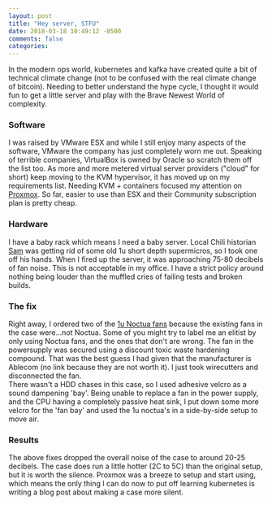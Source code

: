 ```yaml
---
layout: post
title: "Hey server, STFU"
date: 2018-03-18 10:49:12 -0500
comments: false
categories:
---
```


In the modern ops world, kubernetes and kafka have created quite a bit of technical climate change (not to be confused with the real climate change of bitcoin). Needing to better understand the hype cycle, I thought it would fun to get a little server and play with the Brave Newest World of complexity.

### Software
I was raised by VMware ESX and while I still enjoy many aspects of the software, VMware the company has just completely worn me out. Speaking of terrible companies, VirtualBox is owned by Oracle so scratch them off the list too. As more and more metered virtual server providers ("cloud" for short) keep moving to the KVM hypervisor, it has moved up on my requirements list. Needing KVM + containers focused my attention on [Proxmox](https://www.proxmox.com/en/). So far, easier to use than ESX and their Community subscription plan is pretty cheap.  

### Hardware
I have a baby rack which means I need a baby server. Local Chili historian [Sam](https://twitter.com/snellingio) was getting rid of some old 1u short depth supermicros, so I took one off his hands.  When I fired up the server, it was approaching 75-80 decibels of fan noise. This is not acceptable in my office. I have a strict policy around nothing being louder than the muffled cries of failing tests and broken builds.  

### The fix
Right away, I ordered two of the [1u Noctua fans](https://noctua.at/en/products/fan/nf-a4x20-pwm) because the existing fans in the case were...not Noctua. Some of you might try to label me an elitist by only using Noctua fans, and the ones that don't are wrong. The fan in the powersupply was secured using a discount toxic waste hardening compound. That was the best guess I had given that the manufacturer is Ablecom (no link because they are not worth it). I just took wirecutters and disconnected the fan.  
There wasn't a HDD chases in this case, so I used adhesive velcro as a sound dampening 'bay'. Being unable to replace a fan in the power supply, and the CPU having a completely passive heat sink, I put down some more velcro for the 'fan bay' and used the 1u noctua's in a side-by-side setup to move air.

### Results
The above fixes dropped the overall noise of the case to around 20-25 decibels. The case does run a little hotter (2C to 5C) than the original setup, but it is worth the silence. Proxmox was a breeze to setup and start using, which means the only thing I can do now to put off learning kubernetes is writing a blog post about making a case more silent.

